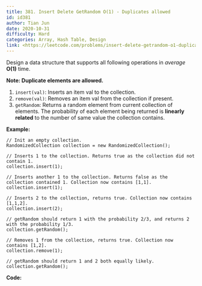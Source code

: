 ```yaml
---
title: 381. Insert Delete GetRandom O(1) - Duplicates allowed
id: id381
author: Tian Jun
date: 2020-10-31
difficulty: Hard
categories: Array, Hash Table, Design
link: <https://leetcode.com/problems/insert-delete-getrandom-o1-duplicates-allowed/description/>
---
```


Design a data structure that supports all following operations in _average_
**O(1)** time.

**Note: Duplicate elements are allowed.**

  1. `insert(val)`: Inserts an item val to the collection.
  2. `remove(val)`: Removes an item val from the collection if present.
  3. `getRandom`: Returns a random element from current collection of elements. The probability of each element being returned is **linearly related** to the number of same value the collection contains.

**Example:**
            // Init an empty collection.    RandomizedCollection collection = new RandomizedCollection();        // Inserts 1 to the collection. Returns true as the collection did not contain 1.    collection.insert(1);        // Inserts another 1 to the collection. Returns false as the collection contained 1. Collection now contains [1,1].    collection.insert(1);        // Inserts 2 to the collection, returns true. Collection now contains [1,1,2].    collection.insert(2);        // getRandom should return 1 with the probability 2/3, and returns 2 with the probability 1/3.    collection.getRandom();        // Removes 1 from the collection, returns true. Collection now contains [1,2].    collection.remove(1);        // getRandom should return 1 and 2 both equally likely.    collection.getRandom();    


**Code:**
